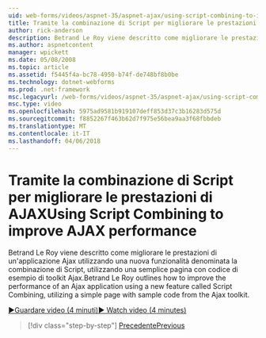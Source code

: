 ```yaml
---
uid: web-forms/videos/aspnet-35/aspnet-ajax/using-script-combining-to-improve-ajax-performance
title: Tramite la combinazione di Script per migliorare le prestazioni di AJAX | Documenti Microsoft
author: rick-anderson
description: Betrand Le Roy viene descritto come migliorare le prestazioni di un'applicazione Ajax utilizzando una nuova funzionalità denominata la combinazione di Script, utilizzando una semplice pagina con samp...
ms.author: aspnetcontent
manager: wpickett
ms.date: 05/08/2008
ms.topic: article
ms.assetid: f5445f4a-bc78-4950-b74f-de748bf8b0be
ms.technology: dotnet-webforms
ms.prod: .net-framework
msc.legacyurl: /web-forms/videos/aspnet-35/aspnet-ajax/using-script-combining-to-improve-ajax-performance
msc.type: video
ms.openlocfilehash: 5975ad9581b919107deff853d37c3b16283d575d
ms.sourcegitcommit: f8852267f463b62d7f975e56bea9aa3f68fbbdeb
ms.translationtype: MT
ms.contentlocale: it-IT
ms.lasthandoff: 04/06/2018
---
```

<a name="using-script-combining-to-improve-ajax-performance"></a><span data-ttu-id="a008b-103">Tramite la combinazione di Script per migliorare le prestazioni di AJAX</span><span class="sxs-lookup"><span data-stu-id="a008b-103">Using Script Combining to improve AJAX performance</span></span>
====================
<span data-ttu-id="a008b-104">Betrand Le Roy viene descritto come migliorare le prestazioni di un'applicazione Ajax utilizzando una nuova funzionalità denominata la combinazione di Script, utilizzando una semplice pagina con codice di esempio di toolkit Ajax.</span><span class="sxs-lookup"><span data-stu-id="a008b-104">Betrand Le Roy outlines how to improve the performance of an Ajax application using a new feature called Script Combining, utilizing a simple page with sample code from the Ajax toolkit.</span></span>

[<span data-ttu-id="a008b-105">&#9654;Guardare video (4 minuti)</span><span class="sxs-lookup"><span data-stu-id="a008b-105">&#9654; Watch video (4 minutes)</span></span>](https://channel9.msdn.com/Blogs/ASP-NET-Site-Videos/using-script-combining-to-improve-ajax-performance)

> [!div class="step-by-step"]
> [<span data-ttu-id="a008b-106">Precedente</span><span class="sxs-lookup"><span data-stu-id="a008b-106">Previous</span></span>](introduction-to-aspnet-ajax-history.md)
